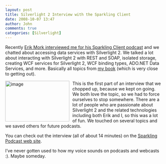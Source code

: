 ```yaml
---
layout: post
title: Silverlight 2 Interview with the Sparkling Client
date: 2008-10-07 13:47
author: John
comments: true
categories: [Silverlight]
---
```

<p>Recently <a href="http://feeds.sparklingclient.com/~r/SparklingClient/~3/413973798/">Erik Mork interviewed me for his Sparkling Client podcast</a> and we chatted about accessing data services with Silverlight 2. We talked a lot about interacting with Silverlight 2 with REST and SOAP, isolated storage, creating WCF services for Silverlight 2, WCF binding types, ADO.NET Data Services, and more. Basically all topics from <a href="http://www.amazon.com/exec/obidos/ASIN/0596523092/johnpanet-20">my book</a> (which is very close to getting out).</p>
<p><a href="http://feeds.sparklingclient.com/~r/SparklingClient/~3/413973798/"><img title="image" style="border-right: 0px; border-top: 0px; display: inline; margin: 0px 10px 0px 0px; border-left: 0px; border-bottom: 0px" height="130" alt="image" width="205" align="left" border="0" src="http://images.johnpapa.net/wp-content/uploads/files/media/image/WindowsLiveWriter/SIlverlight2InterviewwiththeSparklingCli_C1DF/image_5.png" /></a>This is the first part of an interview that we chopped up, because we kept on going. We both love the topic, so we had to force ourselves to stop somewhere. There are a lot of people who are passionate about Silverlight 2 and the related technologies including both Erik and I, so this was a lot of fun. We touched on several topics and we saved others for future podcasts.</p>
<p>You can check out the interview (all of about 14 minutes) on the <a href="http://feeds.sparklingclient.com/~r/SparklingClient/~3/413973798/">Sparkling Podcast web site</a>.</p>
<p>I&rsquo;ve never gotten used to how my voice sounds on podcasts and webcasts :). Maybe someday.</p>

